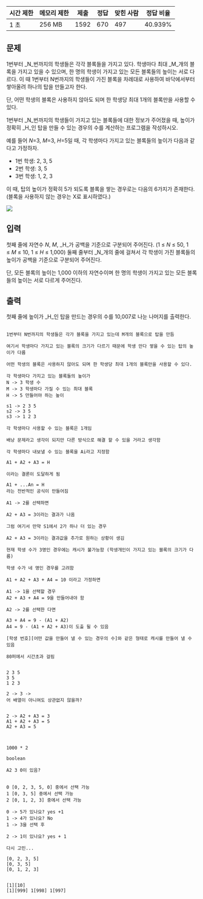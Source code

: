   

|시간 제한|메모리 제한|제출|정답|맞힌 사람|정답 비율|
|---|---|---|---|---|---|
|1 초|256 MB|1592|670|497|40.939%|

## 문제

1번부터 _N_번까지의 학생들은 각각 블록들을 가지고 있다. 학생마다 최대 _M_개의 블록을 가지고 있을 수 있으며, 한 명의 학생이 가지고 있는 모든 블록들의 높이는 서로 다르다. 이 때 1번부터 N번까지의 학생들이 가진 블록을 차례대로 사용하여 바닥에서부터 쌓아올려 하나의 탑을 만들고자 한다.

단, 어떤 학생의 블록은 사용하지 않아도 되며 한 학생당 최대 1개의 블록만을 사용할 수 있다.

1번부터 _N_번까지의 학생들이 가지고 있는 블록들에 대한 정보가 주어졌을 때, 높이가 정확히 _H_인 탑을 만들 수 있는 경우의 수를 계산하는 프로그램을 작성하시오.

예를 들어 _N_=3, _M_=3, _H_=5일 때, 각 학생마다 가지고 있는 블록들의 높이가 다음과 같다고 가정하자.

- 1번 학생: 2, 3, 5
- 2번 학생: 3, 5
- 3번 학생: 1, 2, 3

이 때, 탑의 높이가 정확히 5가 되도록 블록을 쌓는 경우로는 다음의 6가지가 존재한다. (블록을 사용하지 않는 경우는 X로 표시하였다.)

![](https://upload.acmicpc.net/82b228be-4bf3-4a38-95e3-a2238e9bb4ff/-/preview/)

## 입력

첫째 줄에 자연수 _N_, _M_, _H_가 공백을 기준으로 구분되어 주어진다. (1 ≤ _N_ ≤ 50, 1 ≤ _M_ ≤ 10, 1 ≤ _H_ ≤ 1,000) 둘째 줄부터 _N_개의 줄에 걸쳐서 각 학생이 가진 블록들의 높이가 공백을 기준으로 구분되어 주어진다.

단, 모든 블록의 높이는 1,000 이하의 자연수이며 한 명의 학생이 가지고 있는 모든 블록들의 높이는 서로 다르게 주어진다.

## 출력

첫째 줄에 높이가 _H_인 탑을 만드는 경우의 수를 10,007로 나눈 나머지를 출력한다.

```

1번부터 N번까지의 학생들은 각가 블록을 가지고 있는데 M개의 블록으로 탑을 만듬

여기서 학생마다 가지고 있는 블록의 크기가 다르기 때문에 학생 만다 쌓을 수 있는 탑의 높이가 다름

어떤 학생의 블록은 사용하지 않아도 되며 한 학생당 최대 1개의 블록만을 사용할 수 있다.

각 학생마다 가지고 있는 블록들의 높이가 
N -> 3 학생 수
M -> 3 학생마다 가질 수 있는 최대 블록
H -> 5 만들어야 하는 높이

s1 -> 2 3 5
s2 -> 3 5
s3 -> 1 2 3

각 학생마다 사용할 수 있는 블록은 1개임

배낭 문제라고 생각이 되지만 다른 방식으로 해결 할 수 있을 거라고 생각함

각 학생마다 내보낼 수 있는 블록을 Ai라고 지정함

A1 + A2 + A3 = H

이라는 결론이 도달하게 됨

A1 + ...An = H
라는 전반적인 공식이 만들어짐

A1 -> 2를 선택하면

A2 + A3 = 3이라는 결과가 나옴

그럼 여기서 만약 S1에서 2가 하나 더 있는 경우 

A2 + A3 = 3이라는 결과값을 추가로 원하는 상황이 생김

현재 학생 수가 3명인 경우에는 캐시가 불가능함 (학생개인이 가지고 있는 블록의 크기가 다름)

학생 수가 네 명인 경우를 고려함 

A1 + A2 + A3 + A4 = 10 이라고 가정하면

A1 -> 1을 선택할 경우 
A2 + A3 + A4 = 9을 만들어내야 함

A2 -> 2를 선택한 다면

A3 + A4 = 9 - (A1 + A2)
A4 = 9 - (A1 + A2 + A3)이 도출 될 수 있음

[학생 번호][어떤 값을 만들어 낼 수 있는 경우의 수]와 같은 형태로 캐시를 만들어 낼 수 있음

80퍼에서 시간초과 걸림


2 3 5
3 5 
1 2 3 

2 -> 3 -> 
어 배열이 아니여도 상관없지 않을까?


2 -> A2 + A3 = 3
A1 + A2 + A3 = 5
A2 + A3 = 5



1000 * 2 

boolean

A2 3 0이 있음?


0 [0, 2, 3, 5, 0] 중에서 선택 가능
1 [0, 3, 5] 중에서 선택 가능
2 [0, 1, 2, 3] 중에서 선택 가능

0 -> 5가 있나요? yes +1
1 -> 4가 있나요? No 
1 -> 3을 선택 후

2 -> 1이 있나요? yes + 1

다시 고민...

[0, 2, 3, 5]
[0, 3, 5]
[0, 1, 2, 3]


[1][10]
[1][999] 1[998] 1[997]
```